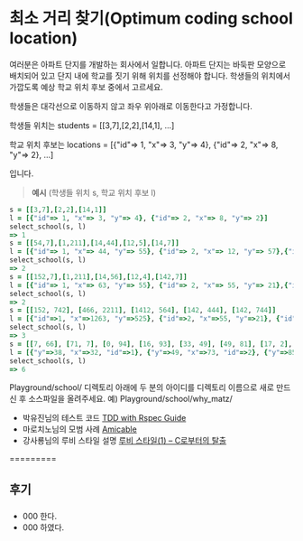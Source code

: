 최소 거리 찾기(Optimum coding school location)
===

여러분은 아파트 단지를 개발하는 회사에서 일합니다.
아파트 단지는 바둑판 모양으로 배치되어 있고
단지 내에 학교를 짓기 위해 위치를 선정해야 합니다.
학생들의 위치에서 가깝도록 예상 학교 위치 후보 중에서 고르세요.

학생들은 대각선으로 이동하지 않고 좌우 위아래로 이동한다고  가정합니다. 

학생들 위치는 
students = [[3,7],[2,2],[14,1], ...]

학교 위치 후보는 
locations = [{"id"=> 1, "x"=> 3, "y"=> 4}, {"id"=> 2, "x"=> 8, "y"=> 2}, ...]

입니다.

> **예시** 
(학생들 위치 s, 학교 위치 후보 l)
````ruby
s = [[3,7],[2,2],[14,1]]
l = [{"id"=> 1, "x"=> 3, "y"=> 4}, {"id"=> 2, "x"=> 8, "y"=> 2}]
select_school(s, l)
=> 1 
s = [[54,7],[1,211],[14,44],[12,5],[14,7]]
l = [{"id"=> 1, "x"=> 44, "y"=> 55}, {"id"=> 2, "x"=> 12, "y"=> 57},{"id"=> 3, "x"=> 23, "y"=> 66}]
select_school(s, l)
=> 2
s = [[152,7],[1,211],[14,56],[12,4],[142,7]]
l = [{"id"=> 1, "x"=> 63, "y"=> 55}, {"id"=> 2, "x"=> 55, "y"=> 21},{"id"=> 3, "x"=> 144, "y"=> 12}]
select_school(s, l)
=> 2 
s = [[152, 742], [466, 2211], [1412, 564], [142, 444], [142, 744]]
l = [{"id"=>1, "x"=>1263, "y"=>525}, {"id"=>2, "x"=>55, "y"=>21}, {"id"=>3, "x"=>537, "y"=>1244}]
select_school(s, l)
=> 3
s = [[7, 66], [71, 7], [0, 94], [16, 93], [33, 49], [49, 81], [17, 2], [95, 71], [32, 14], [31, 41], [92, 72], [12, 79]]
l = [{"y"=>38, "x"=>32, "id"=>1}, {"y"=>49, "x"=>73, "id"=>2}, {"y"=>85, "x"=>50, "id"=>3}, {"y"=>2, "x"=>79, "id"=>4}, {"y"=>20, "x"=>44, "id"=>5}, {"y"=>56, "x"=>17, "id"=>6}, {"y"=>43, "x"=>26, "id"=>7}, {"y"=>61, "x"=>89, "id"=>8}, {"y"=>18, "x"=>15, "id"=>9}, {"y"=>34, "x"=>41, "id"=>10}, {"y"=>27, "x"=>99, "id"=>11}]
select_school(s, l)
=> 6
````

Playground/school/ 디렉토리 아래에 두 분의 아이디를 디렉토리 이름으로 새로 만드신 후 소스파일을 올려주세요.
예) Playground/school/why_matz/ 

* 박유진님의 테스트 코드 [TDD with Rspec Guide](https://github.com/parkeugene/playground)
* 마로치노님의 모범 사례 [Amicable](https://github.com/rorlakr/Playground/tree/master/amicable/marocchino)
* 강사룡님의 루비 스타일 설명 [루비 스타일(1) – C로부터의 탈출](https://thinkinginruby.wordpress.com/2015/04/07/exodus-from-c/)

=========
## 후기

### 
   * 000 한다.
   * 000 하였다.

